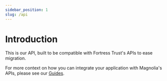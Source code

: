 ```yaml
---
sidebar_position: 1
slug: /api
---
```


# Introduction

This is our API, built to be compatible with Fortress Trust's APIs to ease migration.

For more context on how you can integrate your application with Magnolia's APIs, please see our [Guides](/guides).